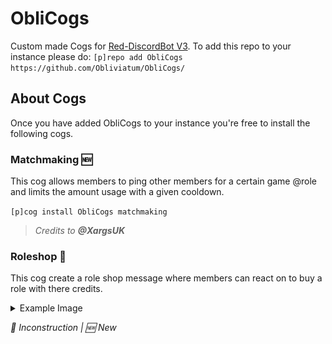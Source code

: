 # ObliCogs
Custom made Cogs for [Red-DiscordBot V3](https://github.com/Cog-Creators/Red-DiscordBot/tree/V3/develop).
To add this repo to your instance please do: `[p]repo add ObliCogs https://github.com/Obliviatum/ObliCogs/`

## About Cogs
Once you have added ObliCogs to your instance you're free to install the following cogs.

### Matchmaking 🆕
This cog allows members to ping other members for a certain game @role and limits the amount usage with a given cooldown.

`[p]cog install ObliCogs matchmaking`

> _Credits to **@XargsUK**_

### Roleshop 🚧
This cog create a role shop message where members can react on to buy a role with there credits.
<details><summary>Example Image</summary> <img src="screenshots/roleshop/example_roleshop_message.PNG"/> </details>

_🚧 Inconstruction | 🆕 New_
